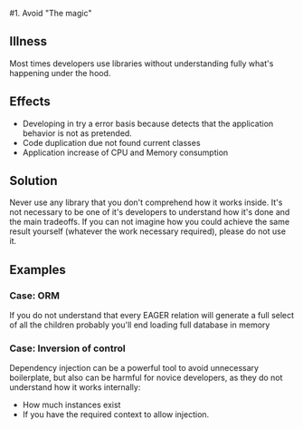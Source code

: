 #1. Avoid "The magic"

## Illness
Most times developers use libraries without understanding fully what's happening under the hood.

## Effects
* Developing in try a error basis because detects that the application behavior is not as pretended. 
* Code duplication due not found current classes
* Application increase of CPU and Memory consumption

## Solution
Never use any library that you don't comprehend how it works inside. It's not necessary to be one of it's developers to understand how it's done and the main tradeoffs. 
If you can not imagine how you could achieve the same result yourself (whatever the work necessary required), please do not use it.

## Examples

### Case: ORM 
If you do not understand that every EAGER relation will generate a full select of all the children probably you'll end loading full database in memory

### Case: Inversion of control
Dependency injection can be a powerful tool to avoid unnecessary boilerplate, but also can be harmful for novice developers, as they do not understand how it works internally:
* How much instances exist
* If you have the required context to allow injection.

